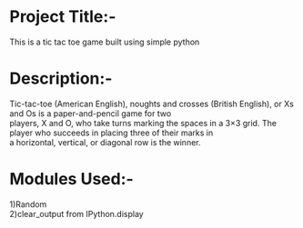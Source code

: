 <h1>Project Title:-</h1>
This is a tic tac toe game built using simple python</br>
<h1>Description:-</h1>
Tic-tac-toe (American English), noughts and crosses (British English), or Xs and Os is a paper-and-pencil game for two<br/> players, X and O, who take turns marking the spaces in a 3×3 grid. The player who succeeds in placing three of their marks in<br/> a horizontal, vertical, or diagonal row is the winner.</br>
<h1>Modules Used:-</h1>
1)Random</br>
2)clear_output from IPython.display</br>


